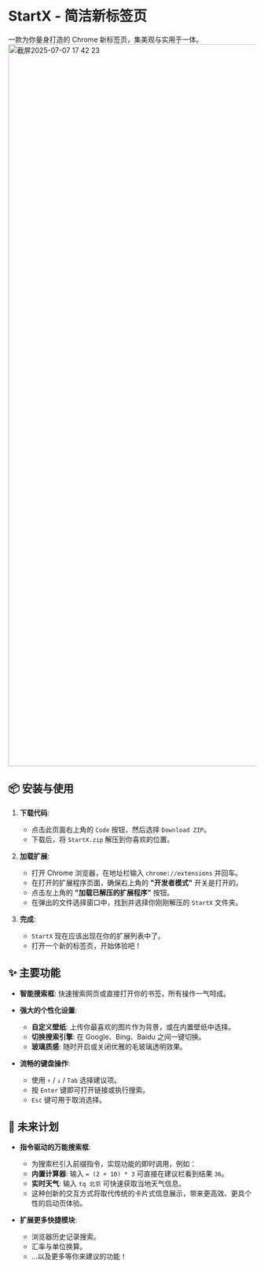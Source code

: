 # StartX - 简洁新标签页

一款为你量身打造的 Chrome 新标签页，集美观与实用于一体。
<img width="1467" alt="截屏2025-07-07 17 42 23" src="https://github.com/user-attachments/assets/2417c2c1-cf3e-4dea-bf87-7b6da0d2ad7a" />

## 📦 安装与使用

1.  **下载代码**:
    -   点击此页面右上角的 `Code` 按钮，然后选择 `Download ZIP`。
    -   下载后，将 `StartX.zip` 解压到你喜欢的位置。

2.  **加载扩展**:
    -   打开 Chrome 浏览器，在地址栏输入 `chrome://extensions` 并回车。
    -   在打开的扩展程序页面，确保右上角的 **"开发者模式"** 开关是打开的。
    -   点击左上角的 **"加载已解压的扩展程序"** 按钮。
    -   在弹出的文件选择窗口中，找到并选择你刚刚解压的 `StartX` 文件夹。

3.  **完成**:
    -   `StartX` 现在应该出现在你的扩展列表中了。
    -   打开一个新的标签页，开始体验吧！

## ✨ 主要功能

- **智能搜索框**: 快速搜索网页或直接打开你的书签，所有操作一气呵成。

- **强大的个性化设置**:
  - **自定义壁纸**: 上传你最喜欢的图片作为背景，或在内置壁纸中选择。
  - **切换搜索引擎**: 在 Google、Bing、Baidu 之间一键切换。
  - **玻璃质感**: 随时开启或关闭优雅的毛玻璃透明效果。

- **流畅的键盘操作**:
  - 使用 `↑` / `↓` / `Tab` 选择建议项。
  - 按 `Enter` 键即可打开链接或执行搜索。
  - `Esc` 键可用于取消选择。

## 🚀 未来计划

- **指令驱动的万能搜索框**:
  - 为搜索栏引入前缀指令，实现功能的即时调用，例如：
  - **内置计算器**: 输入 `= (2 + 10) * 3` 可直接在建议栏看到结果 `36`。
  - **实时天气**: 输入 `tq 北京` 可快速获取当地天气信息。
  - 这种创新的交互方式将取代传统的卡片式信息展示，带来更高效、更具个性的启动页体验。

- **扩展更多快捷模块**:
  - 浏览器历史记录搜索。
  - 汇率与单位换算。
  - ...以及更多等你来建议的功能！
